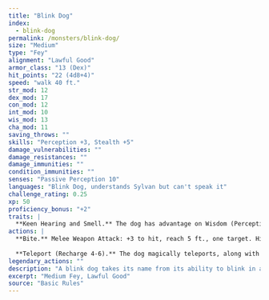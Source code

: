 ```yaml
---
title: "Blink Dog"
index:
  - blink-dog
permalink: /monsters/blink-dog/
size: "Medium"
type: "Fey"
alignment: "Lawful Good"
armor_class: "13 (Dex)"
hit_points: "22 (4d8+4)"
speed: "walk 40 ft."
str_mod: 12
dex_mod: 17
con_mod: 12
int_mod: 10
wis_mod: 13
cha_mod: 11
saving_throws: ""
skills: "Perception +3, Stealth +5"
damage_vulnerabilities: ""
damage_resistances: ""
damage_immunities: ""
condition_immunities: ""
senses: "Passive Perception 10"
languages: "Blink Dog, understands Sylvan but can't speak it"
challenge_rating: 0.25
xp: 50
proficiency_bonus: "+2"
traits: |
  **Keen Hearing and Smell.** The dog has advantage on Wisdom (Perception) checks that rely on hearing or smell.
actions: |
  **Bite.** Melee Weapon Attack: +3 to hit, reach 5 ft., one target. Hit: 4 (1d6 + 1) piercing damage.
  
  **Teleport (Recharge 4-6).** The dog magically teleports, along with any equipment it is wearing or carrying, up to 40 ft. to an unoccupied space it can see. Before or after teleporting, the dog can make one bite attack.  
legendary_actions: ""
description: "A blink dog takes its name from its ability to blink in and out of existence, a talent it uses to aid its attacks and to avoid harm."
excerpt: "Medium Fey, Lawful Good"
source: "Basic Rules"
---
```


